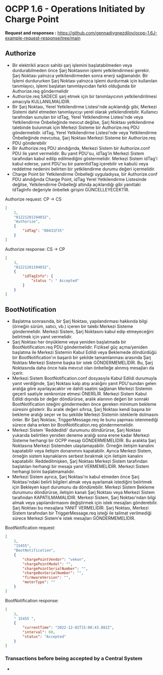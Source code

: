 
# OCPP 1.6 - Operations Initiated by Charge Point

**Request and responses :** https://github.com/gennadiygnezdilov/ocpp-1.6J-example-request-response/tree/main

## Authorize

- Bir elektrikli aracın sahibi şarj işlemini başlatabilmeden veya durdurabilmeden önce Şarj Noktasının işlemi yetkilendirmesi gerekir. Şarj Noktası yalnızca yetkilendirmeden sonra enerji sağlamalıdır. Bir İşlemi durdururken Şarj Noktası yalnızca işlemi durdurmak için kullanılan tanımlayıcı, işlemi başlatan tanımlayıcıdan farklı olduğunda bir Authorize.req göndermelidir
- Authorize.req SADECE şarj etmek için bir tanımlayıcının yetkilendirilmesi amacıyla KULLANILMALIDIR.
- Bir Şarj Noktası, Yerel Yetkilendirme Listesi'nde açıklandığı gibi, Merkezi Sistemi dahil etmeden tanımlayıcıyı yerel olarak yetkilendirebilir. Kullanıcı tarafından sunulan bir idTag, Yerel Yetkilendirme Listesi'nde veya Yetkilendirme Önbelleğinde mevcut değilse, Şarj Noktası yetkilendirme talebinde bulunmak için Merkezi Sisteme bir Authorize.req PDU göndermelidir. idTag, Yerel Yetkilendirme Listesi'nde veya Yetkilendirme Önbelleğinde mevcutsa, Şarj Noktası Merkezi Sisteme bir Authorize.req PDU gönderebilir
- Bir Authorize.req PDU alındığında, Merkezi Sistem bir Authorize.conf PDU ile yanıt vermelidir. Bu yanıt PDU'su, idTag'in Merkezi Sistem tarafından kabul edilip edilmediğini göstermelidir. Merkezi Sistem idTag'i kabul ederse, yanıt PDU'su bir parentIdTag içerebilir ve kabulü veya reddetme nedenini belirten bir yetkilendirme durumu değeri içermelidir.
- Charge Point bir Yetkilendirme Önbelleği uyguladıysa, bir Authorize.conf PDU alındığında Charge Point, idTag Yerel Yetkilendirme Listesinde değilse, Yetkilendirme Önbelleği altında açıklandığı gibi yanıttaki IdTagInfo değeriyle önbellek girişini GÜNCELLEYECEKTİR.

Authorize request: CP -> CS

```json
[
    2,
    "01221201194032",
    "Authorize",
    {
        "idTag": "D0431F35"
    }
]
```

Authorize response: CS -> CP

```json
[
    3,
    "01221201194032",
    {
        "idTagInfo": {
            "status ": " Accepted"
        }
    }
]
```

## BootNotification

- Başlatma sonrasında, bir Şarj Noktası, yapılandırması hakkında bilgi (örneğin sürüm, satıcı, vb.) içeren bir talebi Merkezi Sisteme göndermelidir. Merkezi Sistem, Şarj Noktasını kabul edip etmeyeceğini belirtmek için yanıt vermelidir.
- Şarj Noktası her önyükleme veya yeniden başlatmada bir BootNotification.req PDU göndermelidir. Fiziksel güç açma/yeniden başlatma ile Merkezi Sistemin Kabul Edildi veya Beklemede döndürdüğü bir BootNotification'ın başarılı bir şekilde tamamlanması arasında Şarj Noktası Merkezi Sisteme başka bir istek GÖNDERMEMELİDİR. Bu, Şarj Noktasında daha önce hala mevcut olan önbelleğe alınmış mesajları da içerir.
- Merkezi Sistem BootNotification.conf dosyasıyla Kabul Edildi durumuyla yanıt verdiğinde, Şarj Noktası kalp atışı aralığını yanıt PDU'sundan gelen aralığa göre ayarlayacaktır ve dahili saatini sağlanan Merkezi Sistemin geçerli saatiyle senkronize etmesi ÖNERİLİR. Merkezi Sistem Kabul Edildi dışında bir değer döndürürse, aralık alanının değeri bir sonraki BootNotification isteğini göndermeden önce gereken minimum bekleme süresini gösterir. Bu aralık değeri sıfırsa, Şarj Noktası kendi başına bir bekleme aralığı seçer ve bu şekilde Merkezi Sistemin isteklerle dolmasını önler. Bir Şarj Noktası, TriggerMessage.req ile bunu yapması istenmediği sürece daha erken bir BootNotification.req göndermemelidir.
- Merkezi Sistem 'Reddedildi' durumunu döndürürse, Şarj Noktası yukarıda belirtilen yeniden deneme aralığı sona erene kadar Merkezi Sisteme herhangi bir OCPP mesajı GÖNDERMEMELİDİR. Bu aralıkta Şarj Noktasına Merkezi Sistemden ulaşılamayabilir. Örneğin iletişim kanalını kapatabilir veya iletişim donanımını kapatabilir. Ayrıca Merkezi Sistem, örneğin sistem kaynaklarını serbest bırakmak için iletişim kanalını kapatabilir. Reddedilmişken, Şarj Noktası Merkezi Sistem tarafından başlatılan herhangi bir mesaja yanıt VERMEMELİDİR. Merkezi Sistem herhangi birini başlatmamalıdır.
- Merkezi Sistem ayrıca, Şarj Noktası'nı kabul etmeden önce Şarj Noktası'ndaki belirli bilgileri almak veya ayarlamak istediğini belirtmek için Bekleyen kayıt durumunu da döndürebilir. Merkezi Sistem Bekleme durumunu döndürürse, iletişim kanalı Şarj Noktası veya Merkezi Sistem tarafından KAPATILMAMALIDIR. Merkezi Sistem, Şarj Noktası'ndan bilgi almak veya yapılandırmasını değiştirmek için istek mesajları gönderebilir. Şarj Noktası bu mesajlara YANIT VERMELİDİR. Şarj Noktası, Merkezi Sistem tarafından bir TriggerMessage.req isteği ile talimat verilmediği sürece Merkezi Sistem'e istek mesajları GÖNDERMEMELİDİR.


BootNotification request: 

```json
[
    2,
    "15455",
    "BootNotification",
    {
        "chargePointVendor": "vekon",
        "chargePointModel": "",
        "chargePointSerialNumber": "",
        "chargeBoxSerialNumber": "",
        "firmwareVersion": "",
        "meterType": ""
    }
]
```

BootNotification response: 

```json
[
    3,
    " 15455 ",
    {
        "currentTime": "2022-12-02T15:08:43.882Z",
        "interval": 60,
        "status": "Accepted"
    }
]
```

### Transactions before being accepted by a Central System

- 


